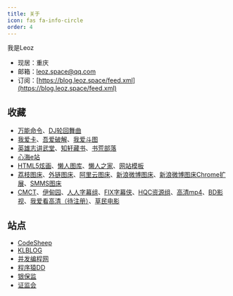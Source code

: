 ```yaml
---
title: 关于
icon: fas fa-info-circle
order: 4
---
```


我是Leoz

* 现居：重庆
* 邮箱：[leoz.space@qq.com](mailto:leoz.space@qq.com)
* 订阅：[https://blog.leoz.space/feed.xml](https://blog.leoz.space/feed.xml)

## 收藏

* [万能命令](https://wanneng.run/cn/)、[DJ轮回舞曲](http://www.dj92cc.net/)
* [我爱卡](https://bbs.51credit.com)、[吾爱破解](https://www.52pojie.cn)、[我爱斗图](https://www.52doutu.cn)
* [英雄志讲武堂](http://www.jiang-wu-tang.com/JWTphpBBS/index.php)、[知轩藏书](http://www.zxcs.me)、[书荒部落](http://noveless.com)
* [心海e站](https://hrtsea.com)
* [HTML5炫画](http://www.html5tricks.com)、[懒人图库](http://www.lanrentuku.com)、[懒人之家](http://www.lanrenzhijia.com)、[网站模板](http://www.mycodes.net/153)
* [荔枝图床](http://i.nizdm.com)、[外链图床](https://www.ssdax.com/tool/pic/)、[阿里云图床](https://www.iprain.cn/pic/)、[新浪微博图床](http://weibo.com/minipublish)、[新浪微博图床Chrome扩展](https://github.com/Suxiaogang/WeiboPicBed)、[SMMS图床](https://sm.ms)
* [CMCT](https://cmct.tv/?fromuid=72191)、[伊甸园](http://bbs.sfile2012.com)、[人人字幕组](http://www.zimuzu.tv)、[FIX字幕侠](http://www.zimuxia.cn)、[HQC资源组](https://www.gscq.me)、[高清mp4](http://www.mp4ba.com)、[BD影视](https://www.bd-film.cc)、[我爱看高清（待注册）](https://www.52khd.cn)、[草民电影](https://www.cmdy5.com)

## 站点

* [CodeSheep](http://www.codesheep.cn)
* [KLBLOG](http://www.kailing.pub)
* [并发编程网](http://ifeve.com)
* [程序猿DD](http://blog.didispace.com)
* [银保监](http://www.cbirc.gov.cn)
* [证监会](http://www.csrc.gov.cn)
